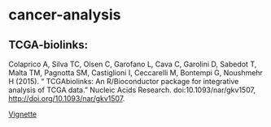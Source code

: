 # cancer-analysis

## TCGA-biolinks:
Colaprico A, Silva TC, Olsen C, Garofano L, Cava C, Garolini D, Sabedot T, Malta TM, Pagnotta SM, Castiglioni I, Ceccarelli M, Bontempi G, Noushmehr H (2015). “ TCGAbiolinks: An R/Bioconductor package for integrative analysis of TCGA data.” Nucleic Acids Research. doi:10.1093/nar/gkv1507, http://doi.org/10.1093/nar/gkv1507.

[Vignette](https://bioconductor.org/packages/release/bioc/html/TCGAbiolinks.html)

